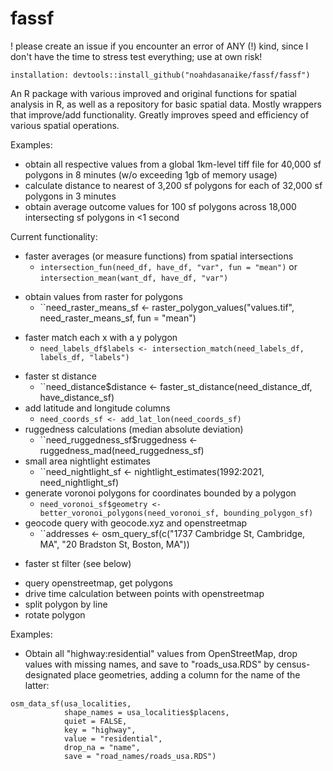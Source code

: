 # fassf

! please create an issue if you encounter an error of ANY (!) kind, since I don't have the time to stress test everything; use at own risk!

``
installation: devtools::install_github("noahdasanaike/fassf/fassf")
``

An R package with various improved and original functions for spatial analysis in R, as well as a repository for basic spatial data. Mostly wrappers that improve/add functionality. Greatly improves speed and efficiency of various spatial operations.

Examples:
- obtain all respective values from a global 1km-level tiff file for 40,000 sf polygons in 8 minutes (w/o exceeding 1gb of memory usage)
- calculate distance to nearest of 3,200 sf polygons for each of 32,000 sf polygons in 3 minutes
- obtain average outcome values for 100 sf polygons across 18,000 intersecting sf polygons in <1 second

Current functionality:
* faster averages (or measure functions) from spatial intersections
    * ``intersection_fun(need_df, have_df, "var", fun = "mean")`` or ``intersection_mean(want_df, have_df, "var")``
- obtain values from raster for polygons
    * ``need_raster_means_sf <- raster_polygon_values("values.tif", need_raster_means_sf, fun = "mean")
* faster match each x with a y polygon
    * ``need_labels_df$labels <- intersection_match(need_labels_df, labels_df, "labels")``
- faster st distance
    * ``need_distance$distance <- faster_st_distance(need_distance_df, have_distance_sf)
- add latitude and longitude columns
    * ``need_coords_sf <- add_lat_lon(need_coords_sf)``
- ruggedness calculations (median absolute deviation)
    * ``need_ruggedness_sf$ruggedness <- ruggedness_mad(need_ruggedness_sf)
- small area nightlight estimates
    * ``need_nightlight_sf <- nightlight_estimates(1992:2021, need_nightlight_sf)
- generate voronoi polygons for coordinates bounded by a polygon
    * ``need_voronoi_sf$geometry <- better_voronoi_polygons(need_voronoi_sf, bounding_polygon_sf)``
- geocode query with geocode.xyz and openstreetmap
    * ``addresses <- osm_query_sf(c("1737 Cambridge St, Cambridge, MA", "20 Bradston St, Boston, MA"))
* faster st filter (see below)
- query openstreetmap, get polygons
- drive time calculation between points with openstreetmap
- split polygon by line
- rotate polygon

Examples:

- Obtain all "highway:residential" values from OpenStreetMap, drop values with missing names, and save to "roads_usa.RDS" by census-designated place geometries, adding a column for the name of the latter: 

```
osm_data_sf(usa_localities,
            shape_names = usa_localities$placens,
            quiet = FALSE,
            key = "highway",
            value = "residential",
            drop_na = "name",
            save = "road_names/roads_usa.RDS")
```
